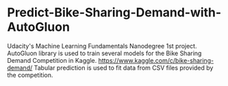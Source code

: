 # Predict-Bike-Sharing-Demand-with-AutoGluon
Udacity's Machine Learning Fundamentals Nanodegree 1st project.
AutoGluon library is used to train several models for the Bike Sharing Demand Competition in Kaggle.
https://www.kaggle.com/c/bike-sharing-demand/
Tabular prediction is used to fit data from CSV files provided by the competition.
